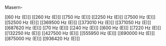 Masern-

[[60 Hz (E)]]
[[260 Hz (E)]]
[[750 Hz (E)]]
[[2250 Hz (E)]]
[[7500 Hz (E)]]
[[52500 Hz (E)]]
[[369500 Hz (E)]]
[[373010 Hz (E)]]
[[371050 Hz (E)]]
[[687620 Hz (E)]]
[[70 Hz (E)]]
[[240 Hz (E)]]
[[600 Hz (E)]]
[[7220 Hz (E)]]
[[132250 Hz (E)]]
[[427500 Hz (E)]]
[[555950 Hz (E)]]
[[690000 Hz (E)]]
[[875000 Hz (E)]]
[[936420 Hz (E)]]
